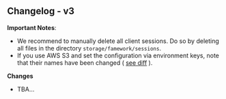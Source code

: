 ## Changelog - v3

**Important Notes**: 
- We recommend to manually delete all client sessions. Do so by deleting all files in the directory
`storage/famework/sessions`.
- If you use AWS S3 and set the configuration via environment keys, note that their names have been changed 
( [see diff](https://github.com/laravel/laravel/commit/f1253690c5374c42fe54b7336063605380c39d56#diff-7b9241412b3dab19230761bbdde0b3c8) ).

**Changes**
- TBA...
